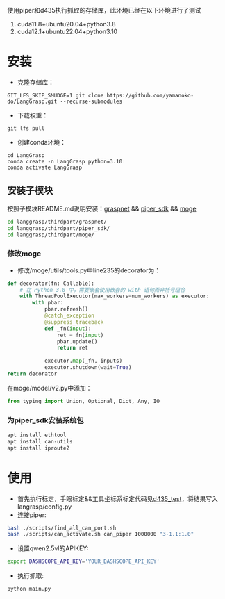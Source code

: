 
使用piper和d435执行抓取的存储库，此环境已经在以下环境进行了测试
1. cuda11.8+ubuntu20.04+python3.8
2. cuda12.1+ubuntu22.04+python3.10
# 安装

- 克隆存储库：
```
GIT_LFS_SKIP_SMUDGE=1 git clone https://github.com/yamanoko-do/LangGrasp.git --recurse-submodules
```
- 下载权重：
```
git lfs pull
```
- 创建conda环境：
```
cd LangGrasp
conda create -n LangGrasp python=3.10
conda activate LangGrasp
```
## 安装子模块
按照子模块README.md说明安装：[graspnet](https://github.com/yamanoko-do/graspnet) && [piper_sdk](https://github.com/agilexrobotics/piper_sdk) && [moge](https://github.com/microsoft/MoGe)
```bash
cd langgrasp/thirdpart/graspnet/
cd langgrasp/thirdpart/piper_sdk/
cd langgrasp/thirdpart/moge/
```
### 修改moge

- 修改/moge/utils/tools.py中line235的decorator为：
```python
def decorator(fn: Callable):
	# 在 Python 3.8 中，需要嵌套使用嵌套的 with 语句而非括号组合
	with ThreadPoolExecutor(max_workers=num_workers) as executor:
		with pbar:
			pbar.refresh()  
			@catch_exception
			@suppress_traceback
			def _fn(input):
				ret = fn(input)
				pbar.update()
				return ret
				
			executor.map(_fn, inputs)
			executor.shutdown(wait=True)
return decorator
```

在moge/model/v2.py中添加：
```python
from typing import Union, Optional, Dict, Any, IO
```
### 为piper_sdk安装系统包
```bash
apt install ethtool
apt install can-utils
apt install iproute2
```

# 使用
- 首先执行标定，手眼标定&&工具坐标系标定代码见[d435_test](https://github.com/yamanoko-do/d435_test.git)，将结果写入langrasp/config.py
- 连接piper:

```bash
bash ./scripts/find_all_can_port.sh
bash ./scripts/can_activate.sh can_piper 1000000 "3-1.1:1.0"
```
- 设置qwen2.5vl的APIKEY:
```bash
export DASHSCOPE_API_KEY='YOUR_DASHSCOPE_API_KEY'
```
- 执行抓取:
```bash
python main.py
```
